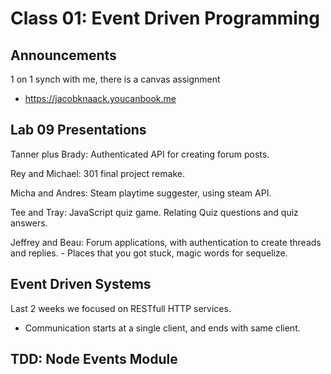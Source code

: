 # Class 01: Event Driven Programming

## Announcements

1 on 1 synch with me, there is a canvas assignment
- https://jacobknaack.youcanbook.me

## Lab 09 Presentations

Tanner plus Brady:  Authenticated API for creating forum posts.

Rey and Michael: 301 final project remake.

Micha and Andres: Steam playtime suggester, using steam API.

Tee and Tray: JavaScript quiz game.  Relating Quiz questions and quiz answers.

Jeffrey and Beau:  Forum applications, with authentication to create threads and replies.
    - Places that you got stuck, magic words for sequelize.

## Event Driven Systems

Last 2 weeks we focused on RESTfull HTTP services.

- Communication starts at a single client, and ends with same client.

## TDD: Node Events Module

